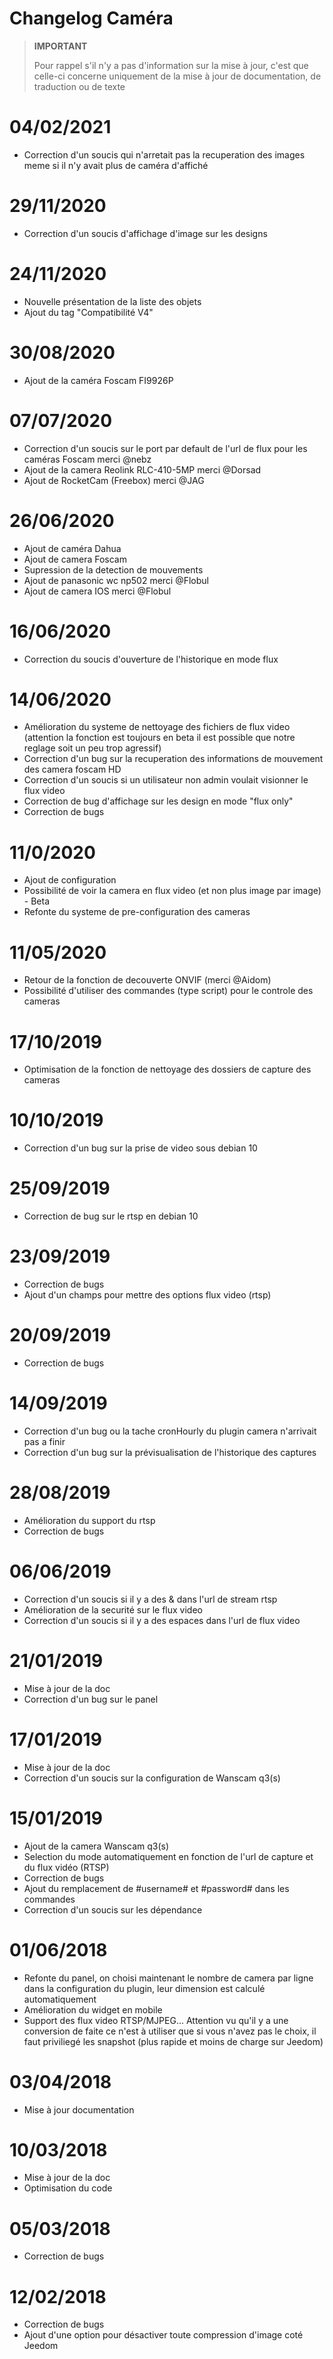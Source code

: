 # Changelog Caméra

>**IMPORTANT**
>
>Pour rappel s'il n'y a pas d'information sur la mise à jour, c'est que celle-ci concerne uniquement de la mise à jour de documentation, de traduction ou de texte

# 04/02/2021

- Correction d'un soucis qui n'arretait pas la recuperation des images meme si il n'y avait plus de caméra d'affiché

# 29/11/2020

- Correction d'un soucis d'affichage d'image sur les designs


# 24/11/2020

- Nouvelle présentation de la liste des objets
- Ajout du tag "Compatibilité V4"

# 30/08/2020

- Ajout de la caméra Foscam FI9926P

# 07/07/2020

- Correction d'un soucis sur le port par default de l'url de flux pour les caméras Foscam merci @nebz
- Ajout de la camera Reolink RLC-410-5MP merci @Dorsad
- Ajout de RocketCam (Freebox) merci @JAG

# 26/06/2020

- Ajout de caméra Dahua
- Ajout de camera Foscam
- Supression de la detection de mouvements
- Ajout de panasonic wc np502 merci @Flobul
- Ajout de camera IOS merci @Flobul

# 16/06/2020

- Correction du soucis d'ouverture de l'historique en mode flux

# 14/06/2020

- Amélioration du systeme de nettoyage des fichiers de flux video (attention la fonction est toujours en beta il est possible que notre reglage soit un peu trop agressif)
- Correction d'un bug sur la recuperation des informations de mouvement des camera foscam HD
- Correction d'un soucis si un utilisateur non admin voulait visionner le flux video
- Correction de bug d'affichage sur les design en mode "flux only"
- Correction de bugs

# 11/0/2020

- Ajout de configuration
- Possibilité de voir la camera en flux video (et non plus image par image) - Beta
- Refonte du systeme de pre-configuration des cameras

# 11/05/2020

- Retour de la fonction de decouverte ONVIF (merci @Aidom)
- Possibilité d'utiliser des commandes (type script) pour le controle des cameras

# 17/10/2019

- Optimisation de la fonction de nettoyage des dossiers de capture des cameras

# 10/10/2019

- Correction d'un bug sur la prise de video sous debian 10

# 25/09/2019

- Correction de bug sur le rtsp en debian 10

# 23/09/2019

- Correction de bugs
- Ajout d'un champs pour mettre des options flux video (rtsp)

# 20/09/2019

- Correction de bugs

# 14/09/2019

 - Correction d'un bug ou la tache cronHourly du plugin camera n'arrivait pas a finir
 - Correction d'un bug sur la prévisualisation de l'historique des captures

# 28/08/2019

- Amélioration du support du rtsp
- Correction de bugs

# 06/06/2019

- Correction d'un soucis si il y a des & dans l'url de stream rtsp
- Amélioration de la securité sur le flux video
- Correction d'un soucis si il y a des espaces dans l'url de flux video

# 21/01/2019

- Mise à jour de la doc
- Correction d'un bug sur le panel

# 17/01/2019

- Mise à jour de la doc
- Correction d'un soucis sur la configuration de Wanscam q3(s)

# 15/01/2019

- Ajout de la camera Wanscam q3(s)
- Selection du mode automatiquement en fonction de l'url de capture et du flux vidéo (RTSP)
- Correction de bugs
- Ajout du remplacement de #username# et #password# dans les commandes
- Correction d'un soucis sur les dépendance

# 01/06/2018

- Refonte du panel, on choisi maintenant le nombre de camera par ligne dans la configuration du plugin, leur dimension est calculé automatiquement
- Amélioration du widget en mobile
- Support des flux video RTSP/MJPEG... Attention vu qu'il y a une conversion de faite ce n'est à utiliser que si vous n'avez pas le choix, il faut priviliegé les snapshot (plus rapide et moins de charge sur Jeedom)

# 03/04/2018

- Mise à jour documentation

# 10/03/2018

- Mise à jour de la doc
- Optimisation du code

# 05/03/2018

- Correction de bugs

# 12/02/2018

- Correction de bugs
- Ajout d'une option pour désactiver toute compression d'image coté Jeedom
